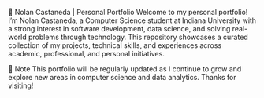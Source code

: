 🧠 Nolan Castaneda | Personal Portfolio
Welcome to my personal portfolio! I’m Nolan Castaneda, a Computer Science student at Indiana University with a strong interest in software development, data science, and solving real-world problems through technology. This repository showcases a curated collection of my projects, technical skills, and experiences across academic, professional, and personal initiatives.

📌 Note
This portfolio will be regularly updated as I continue to grow and explore new areas in computer science and data analytics. Thanks for visiting!

